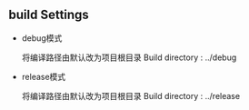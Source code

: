 
## build Settings

-  debug模式

	将编译路径由默认改为项目根目录
	Build directory : ../debug

- release模式

	将编译路径由默认改为项目根目录
	Build directory : ../release

